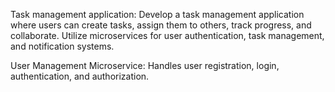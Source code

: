 Task management application: Develop a task management application where users can create tasks, assign them to others, track progress, and collaborate. Utilize microservices for user authentication, task management, and notification systems.

User Management Microservice: Handles user registration, login, authentication, and authorization.
